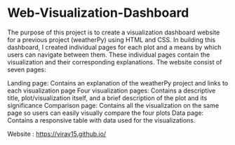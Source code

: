 # Web-Visualization-Dashboard
The purpose of this project is to create a visualization dashboard website for a previous project (weatherPy) using HTML and CSS. In building this dashboard, I created individual pages for each plot and a means by which users can navigate between them. These individual pages contain the visualization and their corresponding explanations. The website consist of seven pages:

Landing page: Contains an explanation of the weatherPy project and links to each visualization page
Four visualization pages: Contains a descriptive title, plot/visualization itself, and a brief description of the plot and its significance
Comparison page: Contains all the visualization on the same page so users can easily visually compare the four plots
Data page: Contains a responsive table with data used for the visualizations.

Website : https://virav15.github.io/
